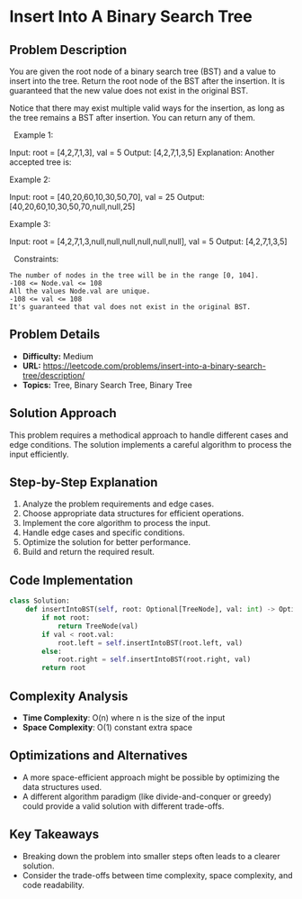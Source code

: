 # Insert Into A Binary Search Tree

## Problem Description

You are given the root node of a binary search tree (BST) and a value to insert into the tree. Return the root node of the BST after the insertion. It is guaranteed that the new value does not exist in the original BST.

Notice that there may exist multiple valid ways for the insertion, as long as the tree remains a BST after insertion. You can return any of them.

 
Example 1:


Input: root = [4,2,7,1,3], val = 5
Output: [4,2,7,1,3,5]
Explanation: Another accepted tree is:



Example 2:


Input: root = [40,20,60,10,30,50,70], val = 25
Output: [40,20,60,10,30,50,70,null,null,25]


Example 3:


Input: root = [4,2,7,1,3,null,null,null,null,null,null], val = 5
Output: [4,2,7,1,3,5]


 
Constraints:


	The number of nodes in the tree will be in the range [0, 104].
	-108 <= Node.val <= 108
	All the values Node.val are unique.
	-108 <= val <= 108
	It's guaranteed that val does not exist in the original BST.

## Problem Details

- **Difficulty:** Medium
- **URL:** https://leetcode.com/problems/insert-into-a-binary-search-tree/description/
- **Topics:** Tree, Binary Search Tree, Binary Tree

## Solution Approach

This problem requires a methodical approach to handle different cases and edge conditions. The solution implements a careful algorithm to process the input efficiently.

## Step-by-Step Explanation

1. Analyze the problem requirements and edge cases.
2. Choose appropriate data structures for efficient operations.
3. Implement the core algorithm to process the input.
4. Handle edge cases and specific conditions.
5. Optimize the solution for better performance.
6. Build and return the required result.

## Code Implementation

```python
class Solution:
    def insertIntoBST(self, root: Optional[TreeNode], val: int) -> Optional[TreeNode]:
        if not root:
            return TreeNode(val)
        if val < root.val:
            root.left = self.insertIntoBST(root.left, val)
        else:
            root.right = self.insertIntoBST(root.right, val)
        return root
```

## Complexity Analysis

- **Time Complexity**: O(n) where n is the size of the input
- **Space Complexity**: O(1) constant extra space

## Optimizations and Alternatives

- A more space-efficient approach might be possible by optimizing the data structures used.
- A different algorithm paradigm (like divide-and-conquer or greedy) could provide a valid solution with different trade-offs.


## Key Takeaways

- Breaking down the problem into smaller steps often leads to a clearer solution.
- Consider the trade-offs between time complexity, space complexity, and code readability.

